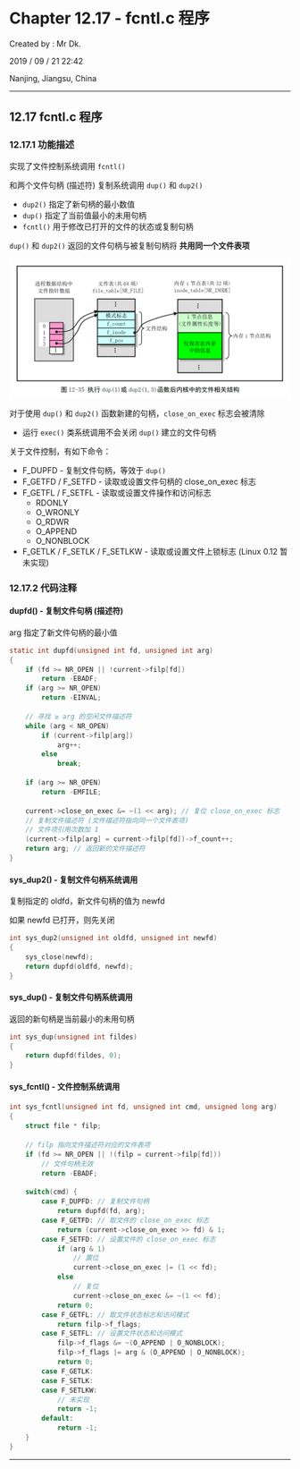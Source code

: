 # Chapter 12.17 - fcntl.c 程序

Created by : Mr Dk.

2019 / 09 / 21 22:42

Nanjing, Jiangsu, China

---

## 12.17 fcntl.c 程序

### 12.17.1 功能描述

实现了文件控制系统调用 `fcntl()`

和两个文件句柄 (描述符) 复制系统调用 `dup()` 和 `dup2()`

* `dup2()` 指定了新句柄的最小数值
* `dup()` 指定了当前值最小的未用句柄
* `fcntl()` 用于修改已打开的文件的状态或复制句柄

`dup()` 和 `dup2()` 返回的文件句柄与被复制句柄将 __共用同一个文件表项__

![12-35](../img/12-35.png)

对于使用 `dup()` 和 `dup2()` 函数新建的句柄，`close_on_exec` 标志会被清除

* 运行 `exec()` 类系统调用不会关闭 `dup()` 建立的文件句柄

关于文件控制，有如下命令：

* F_DUPFD - 复制文件句柄，等效于 `dup()`
* F_GETFD / F_SETFD - 读取或设置文件句柄的 close_on_exec 标志
* F_GETFL / F_SETFL - 读取或设置文件操作和访问标志
  * RDONLY
  * O_WRONLY
  * O_RDWR
  * O_APPEND
  * O_NONBLOCK
* F_GETLK / F_SETLK / F_SETLKW - 读取或设置文件上锁标志 (Linux 0.12 暂未实现)

### 12.17.2 代码注释

#### dupfd() - 复制文件句柄 (描述符)

arg 指定了新文件句柄的最小值

```c
static int dupfd(unsigned int fd, unsigned int arg)
{
    if (fd >= NR_OPEN || !current->filp[fd])
        return -EBADF;
    if (arg >= NR_OPEN)
        return -EINVAL;
    
    // 寻找 ≥ arg 的空闲文件描述符
    while (arg < NR_OPEN)
        if (current->filp[arg])
            arg++;
        else
            break;
    
    if (arg >= NR_OPEN)
        return -EMFILE;
    
    current->close_on_exec &= ~(1 << arg); // 复位 close_on_exec 标志
    // 复制文件描述符 (文件描述符指向同一个文件表项)
    // 文件项引用次数加 1
    (current->filp[arg] = current->filp[fd])->f_count++;
    return arg; // 返回新的文件描述符
}
```

#### sys_dup2() - 复制文件句柄系统调用

复制指定的 oldfd，新文件句柄的值为 newfd

如果 newfd 已打开，则先关闭

```c
int sys_dup2(unsigned int oldfd, unsigned int newfd)
{
    sys_close(newfd);
    return dupfd(oldfd, newfd);
}
```

#### sys_dup() - 复制文件句柄系统调用

返回的新句柄是当前最小的未用句柄

```c
int sys_dup(unsigned int fildes)
{
    return dupfd(fildes, 0);
}
```

#### sys_fcntl() - 文件控制系统调用

```c
int sys_fcntl(unsigned int fd, unsigned int cmd, unsigned long arg)
{
    struct file * filp;
    
    // filp 指向文件描述符对应的文件表项
    if (fd >= NR_OPEN || !(filp = current->filp[fd]))
        // 文件句柄无效
        return -EBADF;
    
    switch(cmd) {
        case F_DUPFD: // 复制文件句柄
            return dupfd(fd, arg);
        case F_GETFD: // 取文件的 close_on_exec 标志
            return (current->close_on_exec >> fd) & 1;
        case F_SETFD: // 设置文件的 close_on_exec 标志
            if (arg & 1)
                // 置位
                current->close_on_exec |= (1 << fd);
            else
                // 复位
                current->close_on_exec &= ~(1 << fd);
            return 0;
        case F_GETFL: // 取文件状态标志和访问模式
            return filp->f_flags;
        case F_SETFL: // 设置文件状态和访问模式
            filp->f_flags &= ~(O_APPEND | O_NONBLOCK);
            filp->f_flags |= arg & (O_APPEND | O_NONBLOCK);
            return 0;
        case F_GETLK:
        case F_SETLK:
        case F_SETLKW:
            // 未实现
            return -1;
        default:
            return -1;
    }
}
```

---

